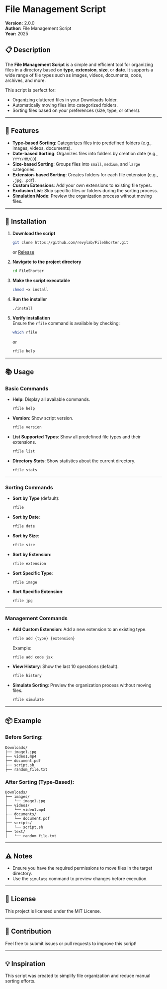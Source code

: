 # File Management Script  

**Version:** 2.0.0  
**Author:** File Management Script  
**Year:** 2025  

## 📋 Description  
The **File Management Script** is a simple and efficient tool for organizing files in a directory based on **type**, **extension**, **size**, or **date**. It supports a wide range of file types such as images, videos, documents, code, archives, and more.  

This script is perfect for:  
- Organizing cluttered files in your Downloads folder.  
- Automatically moving files into categorized folders.  
- Sorting files based on your preferences (size, type, or others).  

---

## 🚀 Features  
- **Type-based Sorting**: Categorizes files into predefined folders (e.g., images, videos, documents).  
- **Date-based Sorting**: Organizes files into folders by creation date (e.g., `YYYY/MM/DD`).  
- **Size-based Sorting**: Groups files into `small`, `medium`, and `large` categories.  
- **Extension-based Sorting**: Creates folders for each file extension (e.g., `.jpg`, `.pdf`).  
- **Custom Extensions**: Add your own extensions to existing file types.  
- **Exclusion List**: Skip specific files or folders during the sorting process.  
- **Simulation Mode**: Preview the organization process without moving files.  

---

## 🚀 Installation  

1. **Download the script**    
   ```bash
   git clone https://github.com/revylab/FileShorter.git
   ```
   or
   <a href="https://github.com/revylab/FileShorter/releases">Release</a>

3. **Navigate to the project directory**  
   ```bash
   cd FileShorter
   ```

4. **Make the script executable**  
   ```bash
   chmod +x install
   ```

5. **Run the installer**  
   ```bash
   ./install
   ```

6. **Verify installation**  
   Ensure the `rfile` command is available by checking:  
   ```bash
   which rfile
   ```
   or
   ```bash
   rfile help
   ```

---

## 📚 Usage  

### Basic Commands  
- **Help**: Display all available commands.  
  ```bash
  rfile help
  ```  

- **Version**: Show script version.  
  ```bash
  rfile version
  ```  

- **List Supported Types**: Show all predefined file types and their extensions.  
  ```bash
  rfile list
  ```  

- **Directory Stats**: Show statistics about the current directory.  
  ```bash
  rfile stats
  ```  

---

### Sorting Commands  
- **Sort by Type** (default):  
  ```bash
  rfile
  ```  

- **Sort by Date**:  
  ```bash
  rfile date
  ```  

- **Sort by Size**:  
  ```bash
  rfile size
  ```  

- **Sort by Extension**:  
  ```bash
  rfile extension
  ```  

- **Sort Specific Type**:  
  ```bash
  rfile image
  ```  

- **Sort Specific Extension**:  
  ```bash
  rfile jpg
  ```  

---

### Management Commands  
- **Add Custom Extension**: Add a new extension to an existing type.  
  ```bash
  rfile add {type} {extension}
  ```  
  Example:  
  ```bash
  rfile add code jsx
  ```  

- **View History**: Show the last 10 operations (default).  
  ```bash
  rfile history
  ```  

- **Simulate Sorting**: Preview the organization process without moving files.  
  ```bash
  rfile simulate
  ```  

---

## 📦 Example  

### Before Sorting:  
```plaintext
Downloads/
├── image1.jpg
├── video1.mp4
├── document.pdf
├── script.sh
├── random_file.txt
```  

### After Sorting (Type-Based):  
```plaintext
Downloads/
├── images/
│   └── image1.jpg
├── videos/
│   └── video1.mp4
├── documents/
│   └── document.pdf
├── scripts/
│   └── script.sh
├── text/
│   └── random_file.txt
```  

---

## ⚠️ Notes  
- Ensure you have the required permissions to move files in the target directory.  
- Use the `simulate` command to preview changes before execution.  

---

## 📜 License  
This project is licensed under the MIT License.  

---

## 🤝 Contribution  
Feel free to submit issues or pull requests to improve this script!  

---

## 💡 Inspiration  
This script was created to simplify file organization and reduce manual sorting efforts.  
